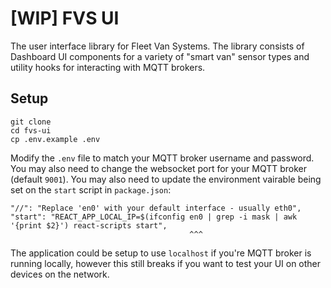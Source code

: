 # [WIP] FVS UI

The user interface library for Fleet Van Systems. The library consists of Dashboard UI components for a variety of "smart van" sensor types and utility hooks for interacting with MQTT brokers.

## Setup
```
git clone
cd fvs-ui
cp .env.example .env
```
Modify the `.env` file to match your MQTT broker username and password. You may also need to change the websocket port for your MQTT broker (default `9001`).
You may also need to update the environment vairable being set on the `start` script in `package.json`:
```
"//": "Replace 'en0' with your default interface - usually eth0",
"start": "REACT_APP_LOCAL_IP=$(ifconfig en0 | grep -i mask | awk '{print $2}') react-scripts start",
                                        ^^^
```
The application could be setup to use `localhost` if you're MQTT broker is running locally, however this still breaks if you want to test your UI on other devices on the network.
